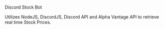 Discord Stock Bot

Utilizes NodeJS, DiscordJS, Discord API and Alpha Vantage API to retrieve real time Stock Prices.
